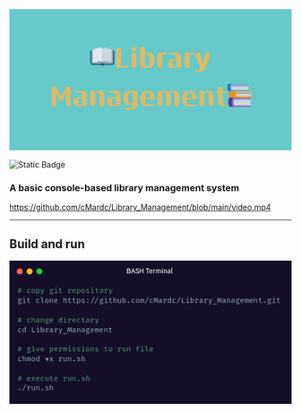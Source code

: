 <img src="img/bannerLib.png" alt="Banner" Title="Library Management">


![Static Badge](https://img.shields.io/badge/Language-C%2B%2B-blue)


<h3>A basic console-based library management system</h3>


https://github.com/cMardc/Library_Management/blob/main/video.mp4



<hr>
<h2>Build and run</h2>
<img src="img/build.png" alt="BASH Terminal" Title="Build and run">
